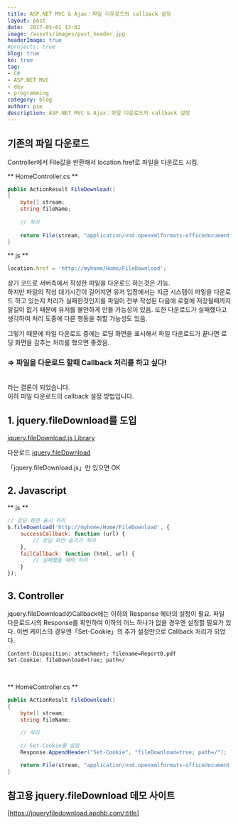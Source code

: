 ```yaml
---
title: ASP.NET MVC & Ajax：파일 다운로드의 callback 설정
layout: post
date:  2017-05-01 13:02
image: /assets/images/post_header.jpg
headerImage: true
#projects: true
blog: true
ko: true
tag:
- C#
- ASP.NET MVC
- dev
- programming
category: blog
author: pie
description: ASP.NET MVC & Ajax：파일 다운로드의 callback 설정
---
```

## 기존의 파일 다운로드

Controller에서 File값을 반환해서 location.href로 파일을 다운로드 시킴.

** HomeController.cs **
```cs
public ActionResult FileDownload()
{
	byte[] stream;
	string fileName;
	
	// 처리
	
	return File(stream, "application/vnd.openxmlformats-officedocument.spreadsheetml.sheet", fileName);
}
```
** js **
```javascript
location.href = 'http://myhome/Home/FileDownload';
```
상기 코드로 서버측에서 작성한 파일을 다운로드 하는것은 가능.<br/>
하지만 파일의 작성 대기시간이 길어지면 유저 입장에서는 지금 시스템이 파일을 다운로드 하고 있는지 처리가 실패한것인지를 
파일이 전부 작성된 다음에 로컬에 저장될때까지 알길이 없기 때문에 유저를 불안하게 만들 가능성이 있음.
또한 다운로드가 실패했다고 생각하여 처리 도중에 다른 행동을 취할 가능성도 있음.

그렇기 때문에 파일 다운로드 중에는 로딩 화면을 표시해서 파일 다운로드가 끝나면 로딩 화면을 감추는 처리를 했으면 좋겠음.

### ⇒ 파일을 다운로드 할때 Callback 처리를 하고 싶다!

<br>
라는 결론이 되었습니다.<br>
이하 파일 다운로드의 callback 설정 방법입니다.<br>

## 1. jquery.fileDownload를 도입

[jquery.fileDownload.js Library](http://johnculviner.com/jquery-file-download-plugin-for-ajax-like-feature-rich-file-downloads/)

다운로드 
[jquery.fileDownload](https://github.com/johnculviner/jquery.fileDownload/tree/master/src/Scripts)


「jquery.fileDownload.js」만 있으면 OK


## 2. Javascript


** js **
```javascript
// 로딩 화면 표시 처리
$.fileDownload('http://myhome/Home/FileDownload', {
	successCallback: function (url) {
		// 로딩 화면 숨기기 처리
	},
	failCallback: function (html, url) {
		// 실패했을 때의 처리
	}
});
```
## 3. Controller

jquery.fileDownloadのCallback에는 이하의 Response 헤더의 설정이 필요.
파일 다운로드시의 Response를 확인하여 이하의 어느 하나가 없을 경우엔 설정할 필요가 있다.
이번 케이스의 경우엔「Set-Cookie」의 추가 설정만으로 Callback 처리가 되었다.

```code
Content-Disposition: attachment; filename=Report0.pdf
Set-Cookie: fileDownload=true; path=/
```
<br>

** HomeController.cs **
```cs
public ActionResult FileDownload()
{
	byte[] stream;
	string fileName;
	
	// 처리

	// Set-Cookie를 설정
	Response.AppendHeader("Set-Cookie", "fileDownload=true; path=/");

	return File(stream, "application/vnd.openxmlformats-officedocument.spreadsheetml.sheet", fileName);
}
```


## 참고용 jquery.fileDownload 데모 사이트

[https://jqueryfiledownload.apphb.com/:title]



